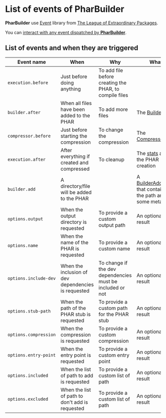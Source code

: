 # List of events of PharBuilder

**PharBuilder** use [Event](http://event.thephpleague.com/2.0/) library from [The League of Extraordinary Packages](https://thephpleague.com/).

You can [interact with any event dispatched by **PharBuilder**](UseEvent.md).

## List of events and when they are triggered

Event name            | When                                                | Why | What
----------------------|-----------------------------------------------------|-----|-----
`execution.before`    | Just before doing anything                          | To add file before creating the PHAR, to compile files
`builder.after`       | When all files have been added to the PHAR          | To add more files | The [Builder](../lib/Builder/ArchiveBuilder.php)
`compressor.before`   | Just before starting the compression                | To change the compression | The [Compressor](../lib/Builder/ArchiveCompressor.php)
`execution.after`     | After everything if created and compressed          | To cleanup | The [stats](../lib/Builder/Stats.php) about the PHAR creation
`builder.add`         | A directory/file will be added to the PHAR          | | A [BuilderAddEvent](../lib/Builder/Event/BuilderAddEvent.php) that contains the path and some metadata
`options.output`      | When the output directory is requested              | To provide a custom output path | An optional result
`options.name`        | When the name of the PHAR is requested              | To provide a custom name | An optional result
`options.include-dev` | When the inclusion of dev dependencies is requested | To change if the dev dependencies must be included or not | An optional result
`options.stub-path`   | When the path of the PHAR stub is requested         | To provide a custom path for the PHAR stub | An optional result
`options.compression` | When the compression is requested                   | To provide a custom compression | An optional result
`options.entry-point` | When the entry point is requested                   | To provide a custom entry point | An optional result
`options.included`    | When the list of path to add is requested           | To provide a custom list of path | An optional result
`options.excluded`    | When the list of path to don't add is requested     | To provide a custom list of path | An optional result